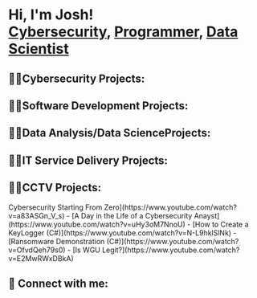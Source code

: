 <h1>Hi, I'm Josh! <br/><a href="https">Cybersecurity</a>, <a href="">Programmer</a>, <a href="">Data Scientist</a></h1>

<h2>👨‍💻<a>Cybersecurity Projects:</a><h2>
<h2>👨‍💻<a>Software Development Projects:</a><h2>
<h2>👨‍💻<a>Data Analysis/Data ScienceProjects:</a><h2>
<h2>👨‍💻<a>IT Service Delivery Projects:</a><h2>
<h2>👨‍💻<a>CCTV Projects:</a></h2>
Cybersecurity Starting From Zero](https://www.youtube.com/watch?v=a83ASGn_V_s)
- [A Day in the Life of a Cybersecurity Anayst](https://www.youtube.com/watch?v=uHy3oM7NnoU)
- [How to Create a KeyLogger (C#)](https://www.youtube.com/watch?v=N-L9hklSlNk)
- [Ransomware Demonstration (C#)](https://www.youtube.com/watch?v=OfvdQeh79s0)
- [Is WGU Legit?](https://www.youtube.com/watch?v=E2MwRWxDBkA)

<h2> 🤳 Connect with me:</h2>



[twitter]: https://twitter.com/
[youtube]: https://www.youtube.com
[instagram]: https://www.instagram.com/
[linkedin]: https://linkedin.com/

<!--
**joshmadakor1/joshmadakor1** is a ✨ _special_ ✨ repository because its `README.md` (this file) appears on your GitHub profile.

Here are some ideas to get you started:

- 🔭 I’m currently working on ...
- 🌱 I’m currently learning ...
- 👯 I’m looking to collaborate on ...
- 🤔 I’m looking for help with ...
- 💬 Ask me about ...
- 📫 How to reach me: ...
- 😄 Pronouns: ...
- ⚡ Fun fact: ...
-->
